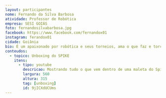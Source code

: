 ```yaml
---
layout: participantes
nome: Fernando da Silva Barbosa
atividade: Professor de Robótica
empresa: SESI GOIÁS 
foto: fernandosilvabarbosa.jpg
facebook: https://www.facebook.com/fernandox01
instagram: ferandox01
cidade: Goiânia
bio: É um apaixonado por robótica e seus torneios, ama o que faz e torce pro Goiás.
conteudos:
  - topico: Unboxing do SPIKE
    itens: 
      - tipo: youtube
        descricao: Mostrando tudo o que vem dentro de uma maleta do Spike Prime. Também algumas diferenças da maleta do Spike em relação ao EV3.
        largura: 560
        altura: 315
        tag: [unboxing]
        id: 9jICXdUCUms
---
```

